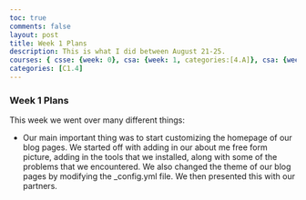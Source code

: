 ```yaml
---
toc: true
comments: false
layout: post
title: Week 1 Plans
description: This is what I did between August 21-25.
courses: { csse: {week: 0}, csa: {week: 1, categories:[4.A]}, csa: {week: 0} }
categories: [C1.4]
---
```


### Week 1 Plans 
This week we went over many different things:
- Our main important thing was to start customizing the homepage of our blog pages. We started off with adding in our about me free form picture, adding in the tools that we installed, along with some of the problems that we encountered. We also changed the theme of our blog pages by modifying the _config.yml file. We then presented this with our partners.